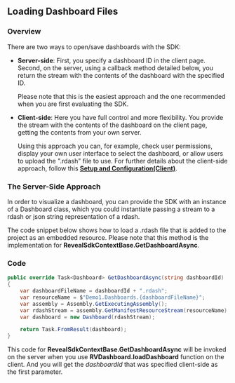## Loading Dashboard Files

### Overview

There are two ways to open/save dashboards with the SDK:

  - **Server-side**: First, you specify a dashboard ID in the client page. Second, on the server, using a callback method detailed below, you return the stream with the contents of the dashboard with the specified ID.

    Please note that this is the easiest approach and the one
    recommended when you are first evaluating the SDK.

  - **Client-side**: Here you have full control and more flexibility. You provide the stream with the contents of the dashboard on the client page, getting the contents from your own server.

    Using this approach you can, for example, check user permissions, display your own user interface to select the dashboard, or allow users to upload the ".rdash" file to use. For further details about the client-side approach, follow this [**Setup and Configuration(Client)**](~/en/developer/web-sdk/setup-configuration.html#setup-and-configuration-client).

### The Server-Side Approach

In order to visualize a dashboard, you can provide the SDK with an instance of a Dashboard class, which you could instantiate passing a stream to a rdash or json string representation of a rdash.

The code snippet below shows how to load a .rdash file that is added to the project as an embedded resource. Please note that this method is the implementation for __RevealSdkContextBase.GetDashboardAsync__.

### Code

``` csharp
public override Task<Dashboard> GetDashboardAsync(string dashboardId)
{
    var dashboardFileName = dashboardId + ".rdash";
    var resourceName = $"Demo1.Dashboards.{dashboardFileName}";
    var assembly = Assembly.GetExecutingAssembly();
    var rdashStream = assembly.GetManifestResourceStream(resourceName)
    var dashboard = new Dashboard(rdashStream);

    return Task.FromResult(dashboard);
}
```

This code for
__RevealSdkContextBase.GetDashboardAsync__
will be invoked on the server when you use **RVDashboard.loadDashboard** function on the client. And you will get the *dashboardId* that was specified client-side as the first parameter.
